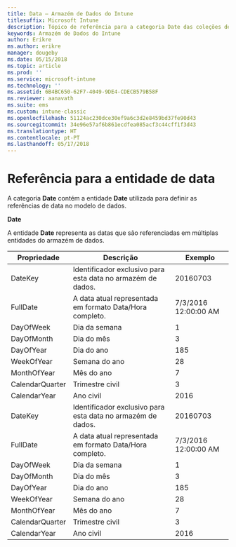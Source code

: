 ```yaml
---
title: Data – Armazém de Dados do Intune
titlesuffix: Microsoft Intune
description: Tópico de referência para a categoria Date das coleções de entidades na API do Armazém de Dados do Intune.
keywords: Armazém de Dados do Intune
author: Erikre
ms.author: erikre
manager: dougeby
ms.date: 05/15/2018
ms.topic: article
ms.prod: ''
ms.service: microsoft-intune
ms.technology: ''
ms.assetid: 6B4BC650-62F7-4049-9DE4-CDECB579B58F
ms.reviewer: aanavath
ms.suite: ems
ms.custom: intune-classic
ms.openlocfilehash: 51124ac230dce30ef9a6c3d2e8459bd37fe90d43
ms.sourcegitcommit: 34e96e57af6b861ecdfea085acf3c44cff1f3d43
ms.translationtype: HT
ms.contentlocale: pt-PT
ms.lasthandoff: 05/17/2018
---
```

# <a name="reference-for-date-entity"></a>Referência para a entidade de data

A categoria **Date** contém a entidade **Date** utilizada para definir as referências de data no modelo de dados.

**Date**

A entidade **Date** representa as datas que são referenciadas em múltiplas entidades do armazém de dados.


|    Propriedade     |                      Descrição                       |       Exemplo        |
|-----------------|--------------------------------------------------------|----------------------|
|     DateKey     | Identificador exclusivo para esta data no armazém de dados. |       20160703       |
|    FullDate     |    A data atual representada em formato Data/Hora completo.     | 7/3/2016 12:00:00 AM |
|    DayOfWeek    |                      Dia da semana                       |          1           |
|   DayOfMonth    |                      Dia do mês                      |          3           |
|    DayOfYear    |                      Dia do ano                       |         185          |
|   WeekOfYear    |                      Semana do ano                      |          28          |
|   MonthOfYear   |                   Mês do ano                    |          7           |
| CalendarQuarter |                    Trimestre civil                    |          3           |
|  CalendarYear   |                     Ano civil                      |         2016         |
|     DateKey     | Identificador exclusivo para esta data no armazém de dados. |       20160703       |
|    FullDate     |    A data atual representada em formato Data/Hora completo.     | 7/3/2016 12:00:00 AM |
|    DayOfWeek    |                      Dia da semana                       |          1           |
|   DayOfMonth    |                      Dia do mês                      |          3           |
|    DayOfYear    |                      Dia do ano                       |         185          |
|   WeekOfYear    |                      Semana do ano                      |          28          |
|   MonthOfYear   |                   Mês do ano                    |          7           |
| CalendarQuarter |                    Trimestre civil                    |          3           |
|  CalendarYear   |                     Ano civil                      |         2016         |

